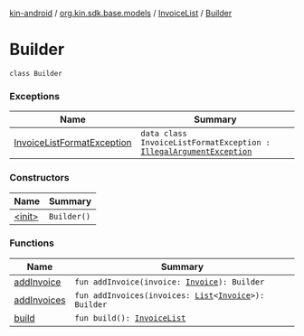 [kin-android](../../../index.md) / [org.kin.sdk.base.models](../../index.md) / [InvoiceList](../index.md) / [Builder](./index.md)

# Builder

`class Builder`

### Exceptions

| Name | Summary |
|---|---|
| [InvoiceListFormatException](-invoice-list-format-exception/index.md) | `data class InvoiceListFormatException : `[`IllegalArgumentException`](https://kotlinlang.org/api/latest/jvm/stdlib/kotlin/-illegal-argument-exception/index.html) |

### Constructors

| Name | Summary |
|---|---|
| [&lt;init&gt;](-init-.md) | `Builder()` |

### Functions

| Name | Summary |
|---|---|
| [addInvoice](add-invoice.md) | `fun addInvoice(invoice: `[`Invoice`](../../-invoice/index.md)`): Builder` |
| [addInvoices](add-invoices.md) | `fun addInvoices(invoices: `[`List`](https://kotlinlang.org/api/latest/jvm/stdlib/kotlin.collections/-list/index.html)`<`[`Invoice`](../../-invoice/index.md)`>): Builder` |
| [build](build.md) | `fun build(): `[`InvoiceList`](../index.md) |
